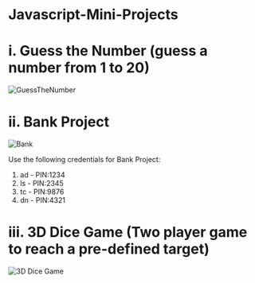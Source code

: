 # Javascript-Mini-Projects

# i. Guess the Number (guess a number from 1 to 20)
![GuessTheNumber](https://github.com/AbhiCodes737/Javascript-Mini-Projects/assets/102849716/29278981-7edd-4866-92f5-5283ab450b9a)

# ii. Bank Project
![Bank](https://github.com/AbhiCodes737/Javascript-Mini-Projects/assets/102849716/af1da6ca-0c23-4924-8628-86d5a51a0da4)

Use the following credentials for Bank Project:
1) ad - PIN:1234
2) ls - PIN:2345
3) tc - PIN:9876
4) dn - PIN:4321

# iii. 3D Dice Game (Two player game to reach a pre-defined target)
![3D Dice Game](https://github.com/AbhiCodes737/Javascript-Mini-Projects/assets/102849716/ec60aa31-e514-4684-b8a0-c624d4aa4b43)
